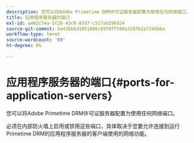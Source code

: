 ```yaml
---
description: 您可以将Adobe Primetime DRM许可证服务器配置为使用任何网络端口。
title: 应用程序服务器的端口
exl-id: a482c54a-5f26-43c0-8fd7-c517ab296924
source-git-commit: be43bbbd1051886c8979ff590a3197b2a7249b6a
workflow-type: tm+mt
source-wordcount: '69'
ht-degree: 0%

---
```


# 应用程序服务器的端口{#ports-for-application-servers}

您可以将Adobe Primetime DRM许可证服务器配置为使用任何网络端口。

必须在内部防火墙上启用或禁用这些端口，具体取决于您要允许连接到运行Primetime DRM的应用程序服务器的客户端使用的网络功能。
